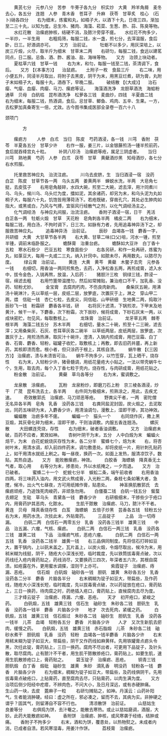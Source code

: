 <!-- { "loadSidebar": true } -->
　　黄芪七分　元参八分　苦参　牛蒡子各九分　枳实炒　大黄　羚羊角屑　麦冬去心，各五分　连翘　人参　青木香　苍耳子　升麻　茯苓　甘草炙　桂心　(石卜)硝各四分　　右为细末，炼蜜和丸，如梧子大，以酒下十丸，日夜三四，渐加至二三十丸，以知为度。忌生冷、猪肉、海藻、菘菜、生葱、酢、蒜、陈臭等物。
　　水红花散　治瘰疬肿核，结硬不消，及脓汁旁穿不瘥。　　水红花不拘多少，一半炒，一半生用　　右粗捣筛，每服二钱，水一盏，煎七分，去滓温服，食后卧，日三。好酒调亦可。　　又方　治前证。
　　牡蛎不以多少，用灰深培上，以炭三斤煅，火尽，取半斤为细末　甘草末二两　　右研匀，每服二钱，食远以建茗同点，日二服。忌鱼、酒、酢、酱油、盐、海味等物。　　又方　治颈上块动者。
　　夏枯草六钱　甘草一钱
　　右为末，和匀，每服一钱至二钱，茶清调下，食后。　　又方 【《本事方》】 　治鼠疬。　　土附子一枚　食盐三斤
　　右二味，用小便五升，同浸半月取出，将附子去黑皮，阴干为末，用黑豆烂煮，研为膏，丸附子末如梧子大，每服十丸，酒吞下，早晚二服。
　　破结散 【《大成》】 　治石瘿、气瘿、血瘿、肉瘿、马刀、瘰疬等证。　　海藻酒洗净　龙胆草酒洗　海蛤粉　通草　贝母　白矾枯　昆布酒洗净　松萝各三钱　麦曲炒，四钱　半夏曲二钱　　右为细末，每服二钱，热酒调，食后。忌甘草、鲫鱼、鸡肉、五辛、生果。一方，去松萝加真桑寄生一倍，尤效。古今图书集成医部全录卷一百六十八

颈项门

　　　　方

　　瘰疬方
　　人参　白朮　当归　陈皮　芍药酒浸，各一钱　川芎　香附　茯苓　半夏各五分　甘草少许　　右作一服，姜三片，以金银藤煎汤一锺半煎前药，食后就吞绛宫丸十粒。
　　补阴八珍汤　治瘰疬等疮，属足三阴虚者。　　当归　川芎　熟地黄　芍药　人参　白朮　茯苓　甘草　黄蘗酒炒黑　知母酒炒，各七分　　右水煎服。

　　托里救苦神应丸　治流注疬。
　　川乌去皮脐，生　当归酒浸一宿　没药　白芷　陈皮　甘草节各一两　乌头五两　姜黄两半　蝉蜕水洗，半两　大皂角七挺，去皮弦子　　右用皂角敲碎，水四大碗，煎至二大碗，滤去滓，用汁同煮川乌、乌头，候川乌、乌头烂为度，擂如泥，其余诸药，却另为末，和乌头泥为丸如桐子大，每服六十丸，饥饱皆用薄荷汤下。若疮既破，穿凿孔穴，其处必生肿肉如指大，或黑或白，乃风与气搏，宜驱风行经散气之剂，以化气调经汤主之。
　　化气调经汤　与神应丸间服，治流注疬。　　香附子酒浸一宿，日干　羌活　白芷各一两　牡蛎火煅　甘草　天花粉　皂角刺各半两　橘皮二两　　右为细末，每服二钱，用白汤，不拘时调下，日三次。如脉有力者，先用追毒神异汤下之，却服救苦神应丸。
　　追毒神异汤　治前证。
　　辰砂　血竭各一钱　麝香一字，共研细　大黄　大甘草节各半两　　右大黄、甘草二味(口父)咀，河水一锺，煎至半锺，调前末临卧服之。
　　蟾酥膏　治重台疬。
　　蟾酥如大豆许　白丁香十五粒　寒水石些少　巴豆五粒　寒食面些少　　右各另研，和作一处再研，炼蜜为丸，如菉豆大，每用一丸或二三丸，纳入针窍中。如脓未尽，再用数丸，以脓尽为度。
　　绿云膏　治前证。
　　黄连　大黄　黄芩　黄蘗　木鳖子去壳　元参各一钱　　右细切，用香油一两同煎焦色，去药，入净松香五两，再煎成膏，滤入水中，拔令金色，入铫再熬，放温，入后药：　　猪胆汁三枚　铜绿三钱，酢浸一宿，绵滤去粗　　右用竹篦带温搅匀，然后如常摊贴，兼治疮口不干，加乳香、没药、轻粉尤妙。
　　金宝膏　去腐肉朽肉，不伤良肉新肉。　　桑柴灰五碗，用沸汤十碗淋汁，先以草纸一层，皮纸二层，放箩底，次置灰于上，淋之　穿山甲二两，煨　信砒一钱　杏仁七粒，去皮尖，同信砒、山甲研细　生地黄二两，捣取汁　辰砂飞一钱　粉霜研　麝香各半钱，研　　右将灰汁滤清，下锅煎浓，下甲末及地黄汁，候干一半，下麝香，次下粉霜，次下辰砂，候将成膏，下砂石灰末一两，以成块密贮，勿见风，每取敷核上。
　　龙珠膏　治前证。
　　龙牙草五两　棘枣根半两　海藻二钱五分　苏木半两　　右细切，量水二十碗，煎至十二三碗，滤去滓；又用桑柴灰、石灰、苍耳草灰各二碗半　以草纸两层，皮纸两层，放箩底，次置灰于上，用煎汤热淋，取灰汁十碗许，澄清，入锅内煎成膏，用巴豆霜、白丁香、石膏、麝香、轻粉，磁罐子收贮，取敷核上；再敷，即去旧药并靥，再上新药，其核即溃而愈。根小者，但只涂药于根上，其核自溃。
　　蜗牛散 【《三因方》】 治瘰疬，溃与未溃皆可治。　　蜗牛不拘多少，以竹签穿，瓦上晒干，烧存性　　右为末，入轻粉少许，猪骨髓调，用纸花量疮大小贴之。一法以带壳蜗牛七个，生用，取去肉，每个入丁香七粒于壳内，烧存性，与肉研成膏，用纸花贴之。
　　粉金散　治前证。
　　黄蘗　草乌各等分
　　右为末，蜜调敷之。

　　龙泉散　涂瘰疬。
　　瓦粉　龙泉粉炒，即磨刀石上粉　京三棱各酒浸，炒干　广荗　昆布洗去土，各半两　　右件同为极细末，煎熟涂之，用此，去疾尤速。
　　奇效散郭氏　治瘰疬、马刀顽恶等疮。　　野粪尖干者，一两　密陀僧　无名异各半两　皂角　乳香　没药各三钱　　右粪同盐泥封固，炭火煅之，去泥取出，同药五味研为末，入麝香少许，用清油调匀，漫敷上，湿即干掺，其功神效。
　　蝙蝠散　治疬多年不瘥。
　　蝙蝠一个　猫头一个
　　右同烧作灰，撒上黑豆煅，其灰骨化碎为细末，湿即干掺，干则油调敷。内服五香连翘汤。
　　螺灰散
　　大田螺连壳烧，存性
　　右为细末，破者香油调敷。
　　又方　治瘰疬未破，百药不应者，累效如神。　　杏树叶阴干为末，五分　人中白煅为末　蝙蝠火焙干，为末　白花蛇蜕烧灰存性为末，各二分半　蜜蜂七个，焙为末　　右，将杏树叶末，用清水调，却入前四件药末，调匀敷患处。却将皮纸一片，用针刺孔贴药上，如干用清水就纸上刷之。每一昼夜，换药一次。如面上发热，服清凉饮子。数贴，其热自退。　　又方　能败散瘰疬，神效。
　　白胶香　海螵蛸　降真香无土气者，取心用　　右等分为末，掺患处，外以水纸掩之，一夕而退。　　又方　治已破者。
　　蜜蜂二十一个　蛇蜕七分半　蜈蚣二条，端午前收者　　右用香油四两，将三味药入油内，用文武火熬成膏，入光粉二两，桑枝七条如箸大者，急搅，候冷，出火气七昼夜，方可用纸摊作膏，贴患处。
　　神圣换肌散郭氏　去瘰疬顽疮，乃追蚀死肉峻药，非顽急勿用。　　白僵蚕二钱　白矾一钱五分　螌蝥去翅足　生砒　草乌头　青黛各一钱　麝香少许　　右研极细末，干掺些少于疮口内，用膏药护其恶肉，化脓水。
　　生肌干脓散　治瘰疬、马刀，脓汁不干者。　　黄连　贝母　降真香烧存性　白芨　海螵蛸　五倍子炒黑　芸香各五钱　轻粉五分　　右为末，用药水洗，次掞此末，外贴膏药。
　　三品锭子
　　上品　治一切痔漏。
　　白矾二两　白信石一两零五分　乳香　没药各三钱半　雄黄三钱　　中品　治五漏、六瘤，气核、瘰疬。　　白矾二两　白信石一两三钱　乳香　没药各三钱　雄黄二钱　　下品　治瘰疬气核，恶疮六瘤。
　　白矾二两　白信石一两五钱　乳香　没药各二钱半　雄黄一钱　　右三品俱同制度。先将信石打碎如豆大，置干锅内，上以矾末盖之，瓦片盖上，以炭火煅，令烟尽取出，候冷为末，用秫米糊为线挺，阴干，随疮大小深浅长短，临时裁度，先以铁筒拔毒膏点破，次以药线纴入疮内膏药贴之，药线消尽，又要换药三四次，年深者五六次，其根自腐溃。如疮露在外，更用蜜水调搽，湿则干上亦可。
　　紫霞锭子　治瘰疬、痔漏、恶疮。
　　信石煅　白矾煅　硇砂各一钱　胆矾　雄黄　朱砂各五分　乳香　没药各二分半　麝香　片脑各半分　　右末稠糊为锭子如豆大，带扁些，及作药线，随疮大小深浅长短，临时裁度，先以拔毒膏点破，次以药锭放在疮口，膏药贴上，三日一换药，待肉腐之时，药绝插入疮口，膏药贴上，直候腐肉去尽为度。
　　三才绛云锭子　治瘰疬、痔漏、六瘤、恶疮。　　天才　初开疮口，紧峻之药。
　　白矾煅，五钱　雄黄三钱　信石生　硇砂生　朱砂各二钱　胆矾生　乳香　没药各一钱半　麝香　片脑各少许　　地才　次去死肉，紧缓之药。
　　白矾煅，五钱　雄黄三钱　信石煅过　朱砂各二钱　硇砂生　胆矾生　乳香　没药各一钱半　儿茶　血竭　轻粉各五分　麝香　片脑各少许　　人才　又次生新肌去瘀肉，缓慢之药。　　白矾煅，五钱　雄黄三钱　赤石脂煅　儿茶　朱砂各二钱　硇砂水煮干　胆矾煅　乳香　没药　轻粉　血竭各一钱半麝香　片脑各少许　　右末用秫末糊为锭子如豆大，带扁些，阴干又作药线如麻黄样。先用铁罐膏点疬头令黑，次纴此锭，膏药贴上，三日一换药。腐肉不尽出者，可更用下品锭子，及针头散，取尽腐肉。止有脓汁不干者，用生肌干脓散掺疮口，膏药贴上。如要生肌，速用生肌散掺疮口上，膏药贴之。
　　碧玉锭子　治瘰疬、恶疮。
　　铜青三钱　胆矾煅　白丁香　煅砒　硇砂生　雄黄　朱砂　滴乳香　明没药　轻粉各一钱　麝香　片脑各少许　　右为细末，稠糊为锭子如豆大，带扁些，及药线俱阴干。先用拔毒膏点破疮口，上贴膏药，直至腐肉去尽，只贴膏药，以肉生满为度。　　又方　治项后侧少阳经中疙瘩，不辨肉色，不问大小，及日月深远，或有赤硬肿痛。　　生山药一块，去皮　蓖麻子一粒
　　右研匀摊贴之，如神。丹溪云：山药补阳气，生者能消肿硬。经曰：虚之所在，邪必凑之，留而不去，其病为实。非肿硬之谓乎？固其气，则留滞自不容不行也。
　　清凉散饼　治前证。
　　山慈姑生　良姜等分
　　右俱捣为饼，去汁罨之，能散去寒热。或止以慈姑磨调，酒服，大妙。此药大能散疬如神。
　　香附饼　治瘰疬、肿核，或风寒袭于经络，结肿或痛。　　香附子不拘多少
　　右末，酒和为饼，覆患处，以热物熨之。未成者内消，已成者自溃。若风寒湿毒，用姜汁作饼。
　　荔枝膏　治瘰疬。
